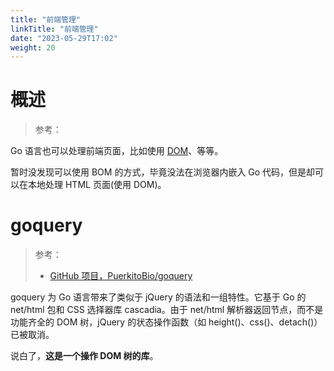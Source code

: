 ```yaml
---
title: "前端管理"
linkTitle: "前端管理"
date: "2023-05-29T17:02"
weight: 20
---
```


# 概述

> 参考：

Go 语言也可以处理前端页面，比如使用 [DOM](docs/Web/WebAPIs/DOM.md)、等等。

暂时没发现可以使用 BOM 的方式，毕竟没法在浏览器内嵌入 Go 代码，但是却可以在本地处理 HTML 页面(使用 DOM)。

# goquery

> 参考：
>
> - [GitHub 项目，PuerkitoBio/goquery](https://github.com/PuerkitoBio/goquery)

goquery 为 Go 语言带来了类似于 jQuery 的语法和一组特性。它基于 Go 的 net/html 包和 CSS 选择器库 cascadia。由于 net/html 解析器返回节点，而不是功能齐全的 DOM 树，jQuery 的状态操作函数（如 height()、css()、detach()）已被取消。

说白了，**这是一个操作 DOM 树的库**。
